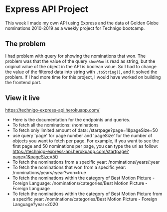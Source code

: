 # Express API Project

This week I made my own API using Express and the data of Golden Globe nominations 2010-2019 as a weekly project for Technigo bootcamp. 

## The problem

I had problem with query for showing the nominations that won. The problem was that the value of the query `showWon` is read as string, but the original value of the object in the API is boolean value. So I had to change the value of the filtered data into string with `.toString()`, and it solved the problem. 
If I had more time for this project, I would have worked on building the frontend part.

## View it live

https://technigo-express-api.herokuapp.com/
- Here is the documentation for the endpoints and queries.
- To fetch all the nominations: /nominations
- To fetch only limited amount of data: /startpage?page=1&pageSize=50
- use query 'page' for page number and 'pageSize' for the number of objects you want to fetch per page. For example, if you want to see the first page and 50 nominations per page, you can type the url as follow: https://technigo-express-api.herokuapp.com/startpage?page=1&pageSize=50
- To fetch the nominations from a specific year: /nominations/years/:year
- To fetch the nominations that won from a specific year: /nominations/years/:year?won=true
- To fetch the nominations within the category of Best Motion Picture - Foreign Language: /nominations/categories/Best Motion Picture - Foreign Language
- To fetch the nominations within the category of Best Motion Picture from a specific year: /nominations/categories/Best Motion Picture - Foreign Language?year=2020


